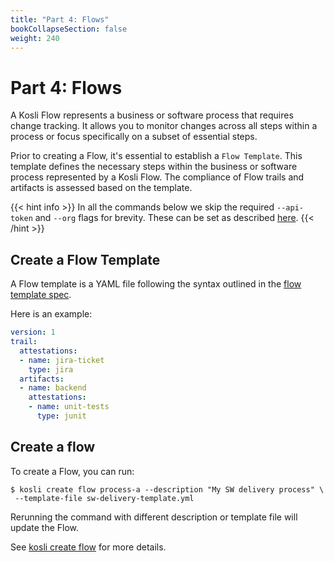 ```yaml
---
title: "Part 4: Flows"
bookCollapseSection: false
weight: 240
---
```

# Part 4: Flows

A Kosli Flow represents a business or software process that requires change tracking. It allows you to monitor changes across all steps within a process or focus specifically on a subset of essential steps.

Prior to creating a Flow, it's essential to establish a `Flow Template`. This template defines the necessary steps within the business or software process represented by a Kosli Flow. The compliance of Flow trails and artifacts is assessed based on the template.

{{< hint info >}}
In all the commands below we skip the required `--api-token` and `--org` flags for brevity. These can be set as described [here](/getting_started/install#assigning-flags-via-config-files).
{{< /hint >}}

## Create a Flow Template

A Flow template is a YAML file following the syntax outlined in the [flow template spec](/template_ref).

Here is an example:

```yml
version: 1
trail:
  attestations:
  - name: jira-ticket
    type: jira
  artifacts:
  - name: backend
    attestations:
    - name: unit-tests
      type: junit
```

## Create a flow

To create a Flow, you can run:

```shell
$ kosli create flow process-a --description "My SW delivery process" \
 --template-file sw-delivery-template.yml
```

Rerunning the command with different description or template file will update the Flow. 

See [kosli create flow](/client_reference/kosli_create_flow/) for more details. 
